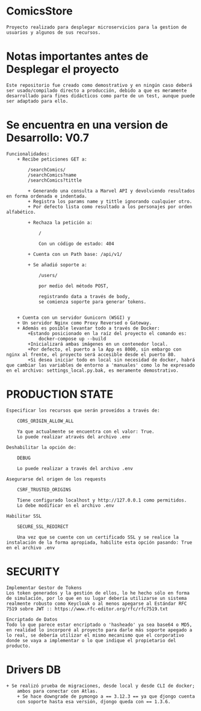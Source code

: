 # ComicsStore
    Proyecto realizado para desplegar microservicios para la gestion de usuarios y algunos de sus recursos.

# Notas importantes antes de Desplegar el proyecto
    Este repositorio fue creado como demostrativo y en ningún caso deberá ser usado/compilado directo a producción, debido a que es meramente desarrollado para fines didácticos como parte de un test, aunque puede ser adaptado para ello.

# Se encuentra en una version de Desarrollo: V0.7

    Funcionalidades:
        + Recibe peticiones GET a:
            
            /searchComics/
            /searchComics?name
            /searchComics?tittle
            
            + Generando una consulta a Marvel API y devolviendo resultados en forma ordenada e indentada. 
            + Registra los params name y tittle ignorando cualquier otro.
            + Por defecto lista como resultado a los personajes por orden alfabético. 
        
            + Rechaza la petición a:
                
                /

                Con un código de estado: 404

            + Cuenta con un Path base: /api/v1/

            + Se añadió soporte a:
                
                /users/ 
                
                por medio del método POST, 
            
                registrando data a través de body, 
                se comienza soporte para generar tokens.
            
        
        + Cuenta con un servidor Gunicorn (WSGI) y
        + Un servidor Nginx como Proxy Reversed o Gateway.
        + Además es posible levantar todo a través de Docker:
            +Estando posicionado en la raíz del proyecto el comando es:
                docker-compose up --build
            +Inicializará ambas imágenes en un contenedor local.
            +Por defecto, el puerto a la App es 8000, sin embargo con nginx al frente, el proyecto será accesible desde el puerto 80.
            +Si desea iniciar todo en local sin necesidad de docker, habrá que cambiar las variables de entorno a 'manuales' como lo he expresado en el archivo: settings_local.py.bak, es meramente demostrativo.   

# PRODUCTION STATE

    Especificar los recursos que serán proveídos a través de:

        CORS_ORIGIN_ALLOW_ALL
        
        Ya que actualmente se encuentra con el valor: True.
        Lo puede realizar através del archivo .env

    Deshabilitar la opción de:

        DEBUG

        Lo puede realizar a través del archivo .env

    Asegurarse del origen de los requests

        CSRF_TRUSTED_ORIGINS

        Tiene configurado localhost y http://127.0.0.1 como permitidos. 
        Lo debe modificar en el archivo .env

    Habilitar SSL

        SECURE_SSL_REDIRECT

        Una vez que se cuente con un certificado SSL y se realice la instalación de la forma apropiada, habilite esta opción pasando: True en el archivo .env


# SECURITY

    Implementar Gestor de Tokens
    Los token generados y la gestión de ellos, lo he hecho sólo en forma de simulación, por lo que en su lugar debería utilizarse un sistema realmente robusto como Keycloak o al menos apegarse al Estándar RFC 7519 sobre JWT :: https://www.rfc-editor.org/rfc/rfc7519.txt

    Encriptado de Datos
    Todo lo que parece estar encriptado o 'hasheado' ya sea base64 o MD5, en realidad lo incorporé al proyecto para darle más soporte apegado a lo real, se debería utilizar el mismo mecanismo que el corporativo donde se vaya a implementar o lo que indique el propietario del producto.

# Drivers DB

    + Se realizó prueba de migraciones, desde local y desde CLI de docker; 
        ambos para conectar con Atlas.
        + Se hace downgrade de pymongo a == 3.12.3 == ya que djongo cuenta 
        con soporte hasta esa versión, djongo queda con == 1.3.6.